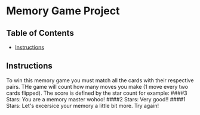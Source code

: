 # Memory Game Project

## Table of Contents

* [Instructions](#instructions)

## Instructions

To win this memory game you must match all the cards with their respective pairs. THe game will count how many moves you make (1 move every two cards flipped). The score is defined by the star count for example:
####3 Stars: You are a memory master wohoo!
####2 Stars: Very good!! 
####1 Stars: Let's excersice your memory a little bit more. Try again!


